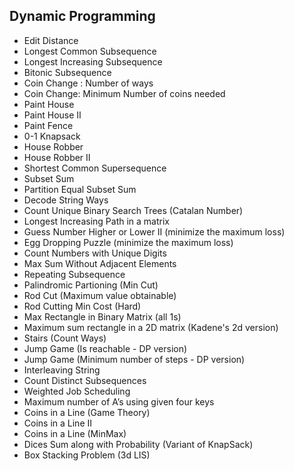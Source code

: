## Dynamic Programming

- Edit Distance
- Longest Common Subsequence
- Longest Increasing Subsequence
- Bitonic Subsequence
- Coin Change : Number of ways
- Coin Change: Minimum Number of coins needed
- Paint House
- Paint House II
- Paint Fence
- 0-1 Knapsack
- House Robber
- House Robber II
- Shortest Common Supersequence
- Subset Sum
- Partition Equal Subset Sum  
- Decode String Ways
- Count Unique Binary Search Trees (Catalan Number)
- Longest Increasing Path in a matrix
- Guess Number Higher or Lower II (minimize the maximum loss)
- Egg Dropping Puzzle (minimize the maximum loss)
- Count Numbers with Unique Digits
- Max Sum Without Adjacent Elements
- Repeating Subsequence
- Palindromic Partioning (Min Cut)
- Rod Cut (Maximum value obtainable)
- Rod Cutting Min Cost (Hard)
- Max Rectangle in Binary Matrix (all 1s)
- Maximum sum rectangle in a 2D matrix (Kadene's 2d version)
- Stairs (Count Ways)
- Jump Game (Is reachable - DP version)
- Jump Game (Minimum number of steps - DP version)
- Interleaving String
- Count Distinct Subsequences
- Weighted Job Scheduling
- Maximum number of A’s using given four keys
- Coins in a Line (Game Theory)
- Coins in a Line II 
- Coins in a Line (MinMax)
- Dices Sum along with Probability (Variant of KnapSack)
- Box Stacking Problem (3d LIS)
